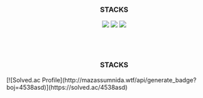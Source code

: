 <div align=center><h3>STACKS</h3></div>

<div align=center> 

  <img src="https://img.shields.io/badge/JavaScript-F7DF1E?style=flat-square&logo=javascript&logoColor=black"/>
  <img src="https://img.shields.io/badge/Typescript-3178C6?style=flat-square&logo=Typescript&logoColor=white"/>
  <img src="https://img.shields.io/badge/React-61DAFB?style=flat-square&logo=React&logoColor=black"/>

</div>
<br><br><br>
<div align=center><h3>STACKS</h3></div>

<div aligh=center>
[![Solved.ac Profile](http://mazassumnida.wtf/api/generate_badge?boj=4538asd)](https://solved.ac/4538asd)<br/>  
</div>


<br><br><br>
